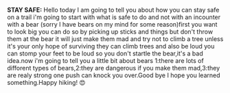 **STAY SAFE:** Hello today I am going to tell you about how you can stay safe on a trail i'm going to start with what is safe to do and not with an incounter with a bear (sorry I have bears on my mind for some reason)first you want to look big you can do so by picking up sticks and things but don't throw them at the bear it will just make them mad and try not to climb a tree unless it's your only hope of surviving they can climb trees and also be loud you can stomp your feet to be loud so you don't startle the bear,it's a bad idea.now i'm going to tell you a little bit about bears 1:there are lots of difforent types of bears,2:they are dangerous if you make them mad,3:they are realy strong one push can knock you over.Good bye I hope you learned something.Happy hiking! 😍
